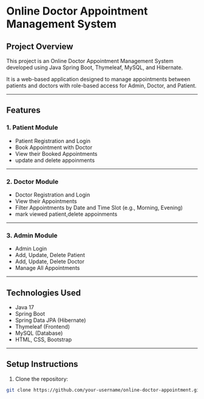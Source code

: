 # Online Doctor Appointment Management System

## Project Overview

This project is an Online Doctor Appointment Management System developed using Java Spring Boot, Thymeleaf, MySQL, and Hibernate.

It is a web-based application designed to manage appointments between patients and doctors with role-based access for Admin, Doctor, and Patient.

---

## Features

### 1. Patient Module
- Patient Registration and Login
- Book Appointment with Doctor
- View their Booked Appointments
- update and delete appoinments

---

### 2. Doctor Module
- Doctor Registration and Login
- View their Appointments
- Filter Appointments by Date and Time Slot (e.g., Morning, Evening)
- mark viewed patient,delete appoinments

---

### 3. Admin Module
- Admin Login
- Add, Update, Delete Patient
- Add, Update, Delete Doctor
- Manage All Appointments

---

## Technologies Used
- Java 17
- Spring Boot
- Spring Data JPA (Hibernate)
- Thymeleaf (Frontend)
- MySQL (Database)
- HTML, CSS, Bootstrap

---

## Setup Instructions

1. Clone the repository:
```bash
git clone https://github.com/your-username/online-doctor-appointment.git

